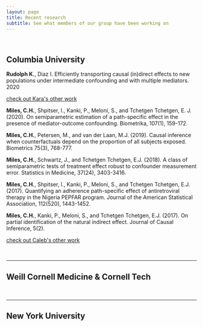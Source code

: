 ```yaml
---
layout: page
title: Recent research
subtitle: See what members of our group have been working on
---
```

  <p>&nbsp;</p>

## Columbia University

__Rudolph K.__, Diaz I. Efficiently transporting causal (in)direct effects to new populations under intermediate confounding and with multiple mediators. 2020

[check out Kara's other work](https://scholar.google.com/citations?user=HgmvKuoAAAAJ&hl=en)

__Miles, C.H.__, Shpitser, I., Kanki, P., Meloni, S., and Tchetgen Tchetgen, E. J. (2020). On semiparametric estimation of a path-specific effect in the presence of mediator-outcome confounding. Biometrika, 107(1), 159-172.

__Miles, C.H.__, Petersen, M., and van der Laan, M.J. (2019). Causal inference when counterfactuals depend on the proportion of all subjects exposed. Biometrics 75(3), 768-777.

__Miles, C.H.__, Schwartz, J., and Tchetgen Tchetgen, E.J. (2018). A class of semiparametric tests of treatment effect robust to confounder measurement error. Statistics in Medicine, 37(24), 3403-3416.

__Miles, C.H.__, Shpitser, I., Kanki, P., Meloni, S., and Tchetgen Tchetgen, E.J. (2017). Quantifying an adherence path-specific effect of antiretroviral therapy in the Nigeria PEPFAR program. Journal of the American Statistical Association, 112(520), 1443-1452.

__Miles, C.H.__, Kanki, P., Meloni, S., and Tchetgen Tchetgen, E.J. (2017). On partial identification of the natural indirect effect. Journal of Causal Inference, 5(2).

[check out Caleb's other work](https://scholar.google.com/citations?user=qeCLXJYAAAAJ&hl=en)

  <p>&nbsp;</p>

---

## Weill Cornell Medicine & Cornell Tech


  <p>&nbsp;</p>

---

## New York University


  <p>&nbsp;</p>
